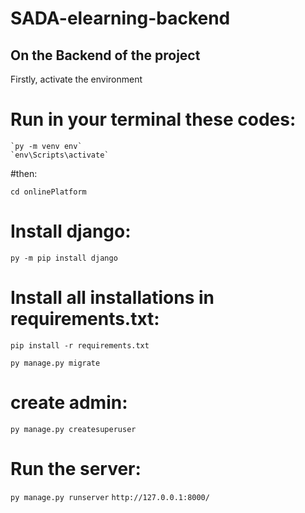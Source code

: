 # SADA-elearning-backend

## On the Backend of the project

Firstly, activate the environment 

# Run in your terminal these codes: 
    `py -m venv env`  
    `env\Scripts\activate`  

#then:

`cd onlinePlatform`

# Install django:

`py -m pip install django`

# Install all installations in requirements.txt: 

`pip install -r requirements.txt`

`py manage.py migrate`

# create admin:

`py manage.py createsuperuser`

# Run the server:

`py manage.py runserver`
`http://127.0.0.1:8000/`
